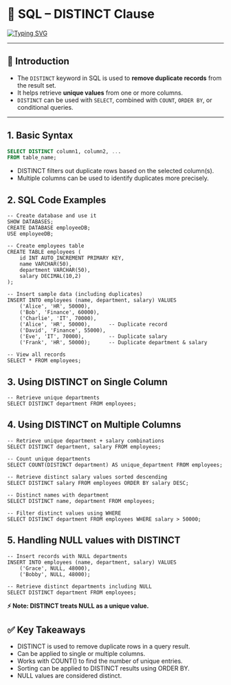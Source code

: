 
# 📘 SQL – DISTINCT Clause
[![Typing SVG](https://readme-typing-svg.herokuapp.com?size=24&color=FF5733&width=600&lines=SQL+DISTINCT;Remove+Duplicates;Unique+Values;Count+Unique;Sorting+Distinct)](https://git.io/typing-svg)

---

## 📌 Introduction
- The `DISTINCT` keyword in SQL is used to **remove duplicate records** from the result set.
- It helps retrieve **unique values** from one or more columns.
- `DISTINCT` can be used with `SELECT`, combined with `COUNT`, `ORDER BY`, or conditional queries.

---

## 1. **Basic Syntax**

```sql
SELECT DISTINCT column1, column2, ...
FROM table_name;
```
- DISTINCT filters out duplicate rows based on the selected column(s).
- Multiple columns can be used to identify duplicates more precisely.
  
## 2. SQL Code Examples
```
-- Create database and use it
SHOW DATABASES;
CREATE DATABASE employeeDB;
USE employeeDB;

-- Create employees table
CREATE TABLE employees (
    id INT AUTO_INCREMENT PRIMARY KEY,
    name VARCHAR(50),
    department VARCHAR(50),
    salary DECIMAL(10,2)
);

-- Insert sample data (including duplicates)
INSERT INTO employees (name, department, salary) VALUES
    ('Alice', 'HR', 50000),
    ('Bob', 'Finance', 60000),
    ('Charlie', 'IT', 70000),
    ('Alice', 'HR', 50000),      -- Duplicate record
    ('David', 'Finance', 55000),
    ('Eve', 'IT', 70000),        -- Duplicate salary
    ('Frank', 'HR', 50000);      -- Duplicate department & salary

-- View all records
SELECT * FROM employees;
```

## 3. Using DISTINCT on Single Column
```
-- Retrieve unique departments
SELECT DISTINCT department FROM employees;
```

## 4. Using DISTINCT on Multiple Columns
```
-- Retrieve unique department + salary combinations
SELECT DISTINCT department, salary FROM employees;

-- Count unique departments
SELECT COUNT(DISTINCT department) AS unique_department FROM employees;

-- Retrieve distinct salary values sorted descending
SELECT DISTINCT salary FROM employees ORDER BY salary DESC;

-- Distinct names with department
SELECT DISTINCT name, department FROM employees;

-- Filter distinct values using WHERE
SELECT DISTINCT department FROM employees WHERE salary > 50000;
```
## 5. Handling NULL values with DISTINCT
```
-- Insert records with NULL departments
INSERT INTO employees (name, department, salary) VALUES 
    ('Grace', NULL, 48000),
    ('Bobby', NULL, 48000);

-- Retrieve distinct departments including NULL
SELECT DISTINCT department FROM employees;

```
**⚡ Note: DISTINCT treats NULL as a unique value.**

## ✅ Key Takeaways
- DISTINCT is used to remove duplicate rows in a query result.
- Can be applied to single or multiple columns.
- Works with COUNT() to find the number of unique entries.
- Sorting can be applied to DISTINCT results using ORDER BY.
- NULL values are considered distinct.
